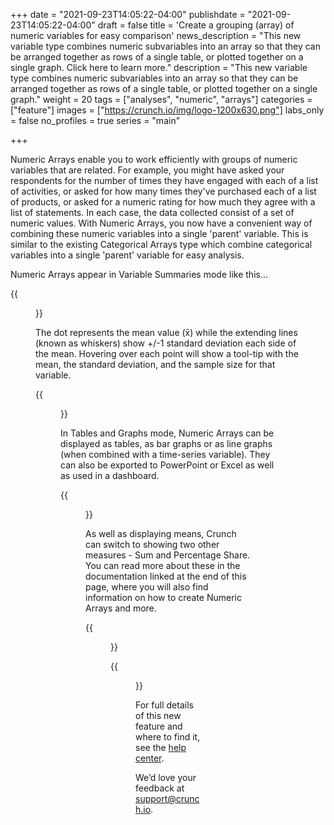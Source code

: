 +++
date = "2021-09-23T14:05:22-04:00"
publishdate = "2021-09-23T14:05:22-04:00"
draft = false
title = 'Create a grouping (array) of numeric variables for easy comparison'
news_description = "This new variable type combines numeric subvariables into an array so that they can be arranged together as rows of a single table, or plotted together on a single graph. Click here to learn more."
description = "This new variable type combines numeric subvariables into an array so that they can be arranged together as rows of a single table, or plotted together on a single graph."
weight = 20
tags = ["analyses", "numeric", "arrays"]
categories = ["feature"]
images = ["https://crunch.io/img/logo-1200x630.png"]
labs_only = false
no_profiles = true
series = "main"

+++

Numeric Arrays enable you to work efficiently with groups of numeric variables that are related. For example, you might have asked your respondents for the number of times they have engaged with each of a list of activities, or asked for how many times they've purchased each of a list of products, or asked for a numeric rating for how much they agree with a list of statements. In each case, the data collected consist of a set of numeric values. With Numeric Arrays, you now have a convenient way of combining these numeric variables into a single 'parent' variable. This is similar to the existing Categorical Arrays type which combine categorical variables into a single 'parent' variable for easy analysis.

Numeric Arrays appear in Variable Summaries mode like this...

{{<figure src="https://player-crunch-io.s3.amazonaws.com/help-crunch-io/screenshots/numeric-arrays-01.png" class="img-fluid max-width-img-md">}}

The dot represents the mean value (x̄) while the extending lines (known as whiskers) show +/-1 standard deviation each side of the mean. Hovering over each point will show a tool-tip with the mean, the standard deviation, and the sample size for that variable.

{{<figure src="https://player-crunch-io.s3.amazonaws.com/help-crunch-io/screenshots/numeric-arrays-02.png" class="img-fluid max-width-img-sm">}}

In Tables and Graphs mode, Numeric Arrays can be displayed as tables, as bar graphs or as line graphs (when combined with a time-series variable). They can also be exported to PowerPoint or Excel as well as used in a dashboard.

{{<figure src="https://player-crunch-io.s3.amazonaws.com/help-crunch-io/screenshots/numeric-arrays-12.png" class="img-fluid max-width-img-md">}}

As well as displaying means, Crunch can switch to showing two other measures - Sum and Percentage Share. You can read more about these in the documentation linked at the end of this page, where you will also find information on how to create Numeric Arrays and more.

{{<figure src="https://player-crunch-io.s3.amazonaws.com/help-crunch-io/screenshots/numeric-arrays-06.png" class="img-fluid max-width-img-xs-fl">}}

{{<figure src="https://player-crunch-io.s3.amazonaws.com/help-crunch-io/screenshots/numeric-arrays-07.png" class="img-fluid max-width-img-xs-fl">}}

<div class="clearfix"></div>

For full details of this new feature and where to find it, see the [help center](https://help.crunch.io/hc/en-us/articles/4409897907981-Numeric-Arrays).

We’d love your feedback at [support@crunch.io](mailto:support@crunch.io).
